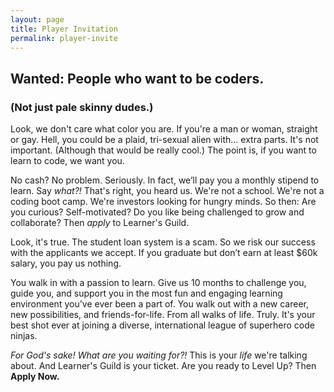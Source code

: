 ```yaml
---
layout: page
title: Player Invitation
permalink: player-invite
---
```



## Wanted: People who want to be coders.

### (Not just pale skinny dudes.)

Look, we don't care what color you are. If you're a man or woman, straight or gay. Hell, you could be a plaid, tri-sexual alien with... extra parts. It's not important. (Although that would be really cool.) The point is, if you want to learn to code, we want you.

No cash? No problem. Seriously. In fact, we’ll pay you a monthly stipend to learn. Say *what?!* That's right, you heard us. We're not a school. We're not a coding boot camp. We're investors looking for hungry minds. So then: Are you curious? Self-motivated? Do you like being challenged to grow and collaborate? Then *apply* to Learner's Guild.

Look, it's true. The student loan system is a scam. So we risk our success with the applicants we accept. If you graduate but don’t earn at least $60k salary, you pay us nothing. 

You walk in with a passion to learn. Give us 10 months to challenge you, guide you, and support you in the most fun and engaging learning environment you've ever been a part of. You walk out with a new career, new possibilities, and friends-for-life. From all walks of life. Truly. It's your best shot ever at joining a diverse, international league of superhero code ninjas.

*For God's sake! What are you waiting for?!* This is your *life* we're talking about. And Learner's Guild is your ticket. Are you ready to Level Up? Then **Apply Now.**



